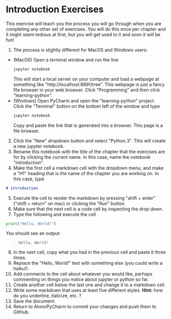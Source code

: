 # Introduction Exercises

This exercise will teach you the process you will go through when you are completing any other set of exercises. You will do this once per chapter and it might seem tedious at first, but you will get used to it and soon it will be fun!


1. The process is slightly different for MacOS and Windows users:
  - (MacOS) Open a terminal window and run the line
    ```bash
    jupyter notebook
    ```
    This will start a local server on your computer and load a webpage at something like "http://localhost:8891/tree". This webpage is just a fancy file browser in your web browser. Click "Programming" and then click "learning-python".
  - (Windows)
    Open PyCharm and open the "learning-python" project. Click the "Terminal" button on the bottom left of the window and type
    ```bash
    jupyter notebook
    ```
    Copy and paste the link that is generated into a browser. This page is a file browser.

2. Click the "New" dropdown button and select "Python 3". This will create a new jupyter notebook.
3. Rename this notebook with the title of the chapter that the exercises are for by clicking the current name. In this case, name the notebook "introduction".
4. Make the first cell a markdown cell with the dropdown menu, and make a "H1" heading that is the name of the chapter you are working on. In this case, type
```markdown
# introduction
```
5. Execute the cell to render the markdown by pressing "shift + enter" ("shift + return" on mac) or clicking the "Run" button.
6. Make sure that the next cell is a code cell by inspecting the drop down.
7. Type the following and execute the cell
  ```python
  print("Hello, World!")
  ```
  You should see an output:
  > `Hello, World!`

8. In the next cell, copy what you had in the previous cell and paste it three times.
9. Replace the "Hello, World!" text with something else (you could write a haiku!).
10. Add comments to the cell about whatever you would like, perhaps commenting on things you notice about jupyter or python so far.
11. Create another cell below the last one and change it to a markdown cell.
12. Write some markdown that uses at least five different styles. **Hint:** how do you underline, italicize, etc. ?
13. Save the document.
14. Return to Atom/PyCharm to commit your changes and push them to GitHub.
